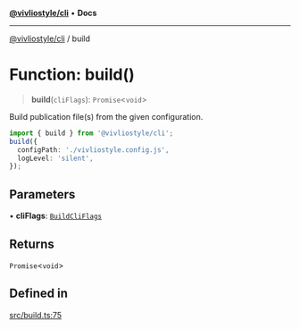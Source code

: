 [**@vivliostyle/cli**](../README.md) • **Docs**

***

[@vivliostyle/cli](../globals.md) / build

# Function: build()

> **build**(`cliFlags`): `Promise`\<`void`\>

Build publication file(s) from the given configuration.

```ts
import { build } from '@vivliostyle/cli';
build({
  configPath: './vivliostyle.config.js',
  logLevel: 'silent',
});
```

## Parameters

• **cliFlags**: [`BuildCliFlags`](../interfaces/BuildCliFlags.md)

## Returns

`Promise`\<`void`\>

## Defined in

[src/build.ts:75](https://github.com/vivliostyle/vivliostyle-savepdf/blob/2a28cf527bdb70b5c2c3aa9c32dc6540578a48a8/src/build.ts#L75)
